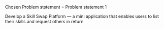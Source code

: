 Chosen Problem ststement = Problem statement 1

Develop a Skill Swap Platform — a mini application that enables users to list their skills and
request others in return
